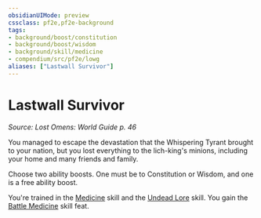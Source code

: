 ```yaml
---
obsidianUIMode: preview
cssclass: pf2e,pf2e-background
tags:
- background/boost/constitution
- background/boost/wisdom
- background/skill/medicine
- compendium/src/pf2e/lowg
aliases: ["Lastwall Survivor"]
---
```

# Lastwall Survivor
*Source: Lost Omens: World Guide p. 46*  

You managed to escape the devastation that the Whispering Tyrant brought to your nation, but you lost everything to the lich-king's minions, including your home and many friends and family.

Choose two ability boosts. One must be to Constitution or Wisdom, and one is a free ability boost.

You're trained in the [Medicine](/compendium/skills.md#Medicine) skill and the [Undead Lore](/compendium/skills.md#Lore) skill. You gain the [Battle Medicine](/compendium/feats/battle-medicine.md) skill feat.